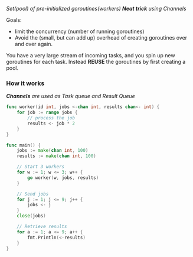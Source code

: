 _Set(pool) of pre-initialized goroutines(workers)_
_**Neat trick** using Channels_

Goals:
- limit the concurrency (number of running goroutines)
- Avoid the (small, but can add up) overhead of creating goroutines over and over again.

You have a very large stream of incoming tasks, and you spin up new goroutines for each task.
Instead **REUSE** the goroutines by first creating a pool.


### How it works
_**Channels** are used as Task queue and Result Queue_
```go
func worker(id int, jobs <-chan int, results chan<- int) {
    for job := range jobs {
        // process the job
        results <- job * 2
    }
}

func main() {
    jobs := make(chan int, 100)
    results := make(chan int, 100)

    // Start 3 workers
    for w := 1; w <= 3; w++ {
        go worker(w, jobs, results)
    }

    // Send jobs
    for j := 1; j <= 9; j++ {
        jobs <- j
    }
    close(jobs)

    // Retrieve results
    for a := 1; a <= 9; a++ {
        fmt.Println(<-results)
    }
}
```
